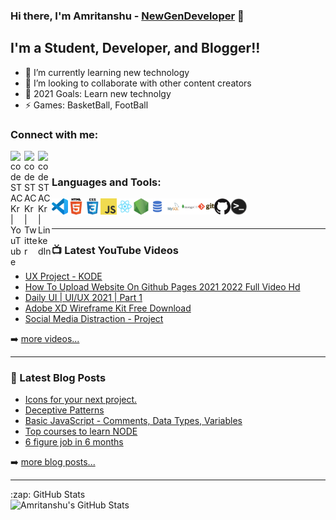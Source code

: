 ### Hi there, I'm Amritanshu - [NewGenDeveloper][twitter] 👋

## I'm a Student, Developer, and Blogger!!

- 🌱 I’m currently learning new technology
- 👯 I’m looking to collaborate with other content creators
- 🥅 2021 Goals: Learn new technolgy
- ⚡  Games: BasketBall, FootBall


### Connect with me:

[<img align="left" alt="codeSTACKr | YouTube" width="22px" src="https://cdn.jsdelivr.net/npm/simple-icons@v3/icons/youtube.svg" />][youtube]
[<img align="left" alt="codeSTACKr | Twitter" width="22px" src="https://cdn.jsdelivr.net/npm/simple-icons@v3/icons/twitter.svg" />][twitter]
[<img align="left" alt="codeSTACKr | LinkedIn" width="22px" src="https://cdn.jsdelivr.net/npm/simple-icons@v3/icons/linkedin.svg" />][linkedin]

<br />

### Languages and Tools:

<img align="left" alt="Visual Studio Code" width="26px" src="https://raw.githubusercontent.com/github/explore/80688e429a7d4ef2fca1e82350fe8e3517d3494d/topics/visual-studio-code/visual-studio-code.png" />
<img align="left" alt="HTML5" width="26px" src="https://raw.githubusercontent.com/github/explore/80688e429a7d4ef2fca1e82350fe8e3517d3494d/topics/html/html.png" />
<img align="left" alt="CSS3" width="26px" src="https://raw.githubusercontent.com/github/explore/80688e429a7d4ef2fca1e82350fe8e3517d3494d/topics/css/css.png" />
<img align="left" alt="JavaScript" width="26px" src="https://raw.githubusercontent.com/github/explore/80688e429a7d4ef2fca1e82350fe8e3517d3494d/topics/javascript/javascript.png" />
<img align="left" alt="React" width="26px" src="https://raw.githubusercontent.com/github/explore/80688e429a7d4ef2fca1e82350fe8e3517d3494d/topics/react/react.png" />
<img align="left" alt="Node.js" width="26px" src="https://raw.githubusercontent.com/github/explore/80688e429a7d4ef2fca1e82350fe8e3517d3494d/topics/nodejs/nodejs.png" />
<img align="left" alt="SQL" width="26px" src="https://raw.githubusercontent.com/github/explore/80688e429a7d4ef2fca1e82350fe8e3517d3494d/topics/sql/sql.png" />
<img align="left" alt="MySQL" width="26px" src="https://raw.githubusercontent.com/github/explore/80688e429a7d4ef2fca1e82350fe8e3517d3494d/topics/mysql/mysql.png" />
<img align="left" alt="MongoDB" width="26px" src="https://raw.githubusercontent.com/github/explore/80688e429a7d4ef2fca1e82350fe8e3517d3494d/topics/mongodb/mongodb.png" />
<img align="left" alt="Git" width="26px" src="https://raw.githubusercontent.com/github/explore/80688e429a7d4ef2fca1e82350fe8e3517d3494d/topics/git/git.png" />
<img align="left" alt="GitHub" width="26px" src="https://raw.githubusercontent.com/github/explore/78df643247d429f6cc873026c0622819ad797942/topics/github/github.png" />
<img align="left" alt="Terminal" width="26px" src="https://raw.githubusercontent.com/github/explore/80688e429a7d4ef2fca1e82350fe8e3517d3494d/topics/terminal/terminal.png" />

<br />
<br />

---

### 📺 Latest YouTube Videos

<!-- YOUTUBE:START -->
- [UX Project - KODE](https://www.youtube.com/watch?v=e76tGc17Mac)
- [How To Upload Website On Github Pages 2021 2022 Full Video Hd](https://www.youtube.com/watch?v=GICnDhCfB8s)
- [Daily UI | UI/UX 2021 | Part 1](https://www.youtube.com/watch?v=ZNXHAxAS9NI)
- [Adobe XD Wireframe Kit Free Download](https://www.youtube.com/watch?v=ieA37Ute2Pg)
- [Social Media Distraction - Project](https://www.youtube.com/watch?v=ZkCyj1Row9w)
<!-- YOUTUBE:END -->

➡️ [more videos...](https://www.youtube.com/channel/UCSNS5Jra2IAEhlniI4uIZPg)

---

### 📕 Latest Blog Posts

<!-- BLOG-POST-LIST:START -->
- [Icons for your next project.](https://dev.to/amritanshu/icons-for-your-next-project-3fo9)
- [Deceptive Patterns](https://dev.to/amritanshu/deceptive-patterns-3l8l)
- [Basic JavaScript - Comments, Data Types, Variables](https://dev.to/amritanshu/basic-javascript-comments-data-types-variables-2p41)
- [Top courses to learn NODE](https://dev.to/amritanshu/top-courses-to-learn-node-d0i)
- [6 figure job in 6 months](https://dev.to/amritanshu/6-figure-job-in-6-months-2g2b)
<!-- BLOG-POST-LIST:END -->

➡️ [more blog posts...](https://dev.to/amritanshu)

---


  <summary>:zap: GitHub Stats</summary>

  <img align="left" alt="Amritanshu's GitHub Stats" src="https://github-readme-stats.vercel.app/api?username=Developer-Amritanshu&show_icons=true&hide_border=true&theme=radical" />





[twitter]: https://twitter.com/amritanshu_nft
[youtube]: https://www.youtube.com/channel/UCSNS5Jra2IAEhlniI4uIZPg
[linkedin]: https://www.linkedin.com/in/amritanshu-rawat-3010a819b/
[hashnode]: https://newgendeveloper.hashnode.dev/
[medium]: https://amritanshu-dev-rawat.medium.com/


